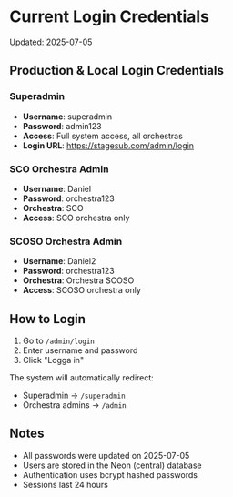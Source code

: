 # Current Login Credentials

Updated: 2025-07-05

## Production & Local Login Credentials

### Superadmin
- **Username**: superadmin
- **Password**: admin123
- **Access**: Full system access, all orchestras
- **Login URL**: https://stagesub.com/admin/login

### SCO Orchestra Admin
- **Username**: Daniel
- **Password**: orchestra123
- **Orchestra**: SCO
- **Access**: SCO orchestra only

### SCOSO Orchestra Admin
- **Username**: Daniel2
- **Password**: orchestra123
- **Orchestra**: Orchestra SCOSO
- **Access**: SCOSO orchestra only

## How to Login

1. Go to `/admin/login`
2. Enter username and password
3. Click "Logga in"

The system will automatically redirect:
- Superadmin → `/superadmin`
- Orchestra admins → `/admin`

## Notes
- All passwords were updated on 2025-07-05
- Users are stored in the Neon (central) database
- Authentication uses bcrypt hashed passwords
- Sessions last 24 hours